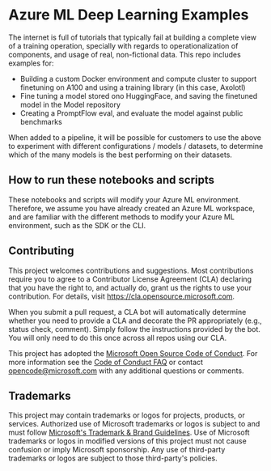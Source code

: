 # Azure ML Deep Learning Examples

The internet is full of tutorials that typically fail at building a complete view of a  training operation, specially with regards to operationalization of components, and usage of real, non-fictional data. This repo includes examples for:

- Building a custom Docker environment and compute cluster to support finetuning on A100 and using a training library (in this case, Axolotl)
- Fine tuning a model stored ono HuggingFace, and saving the finetuned model in the Model repository
- Creating a PromptFlow eval, and evaluate the model against public benchmarks

When added to a pipeline, it will be possible for customers to use the above to experiment with different configurations / models / datasets, to determine which of the many models is the best performing on their datasets.

## How to run these notebooks and scripts

These notebooks and scripts will modify your Azure ML environment. Therefore, we assume you have already created an Azure ML workspace, and are familiar with the different methods to modify your Azure ML environment, such as the SDK or the CLI.


## Contributing

This project welcomes contributions and suggestions.  Most contributions require you to agree to a
Contributor License Agreement (CLA) declaring that you have the right to, and actually do, grant us
the rights to use your contribution. For details, visit https://cla.opensource.microsoft.com.

When you submit a pull request, a CLA bot will automatically determine whether you need to provide
a CLA and decorate the PR appropriately (e.g., status check, comment). Simply follow the instructions
provided by the bot. You will only need to do this once across all repos using our CLA.

This project has adopted the [Microsoft Open Source Code of Conduct](https://opensource.microsoft.com/codeofconduct/).
For more information see the [Code of Conduct FAQ](https://opensource.microsoft.com/codeofconduct/faq/) or
contact [opencode@microsoft.com](mailto:opencode@microsoft.com) with any additional questions or comments.

## Trademarks

This project may contain trademarks or logos for projects, products, or services. Authorized use of Microsoft 
trademarks or logos is subject to and must follow 
[Microsoft's Trademark & Brand Guidelines](https://www.microsoft.com/en-us/legal/intellectualproperty/trademarks/usage/general).
Use of Microsoft trademarks or logos in modified versions of this project must not cause confusion or imply Microsoft sponsorship.
Any use of third-party trademarks or logos are subject to those third-party's policies.
